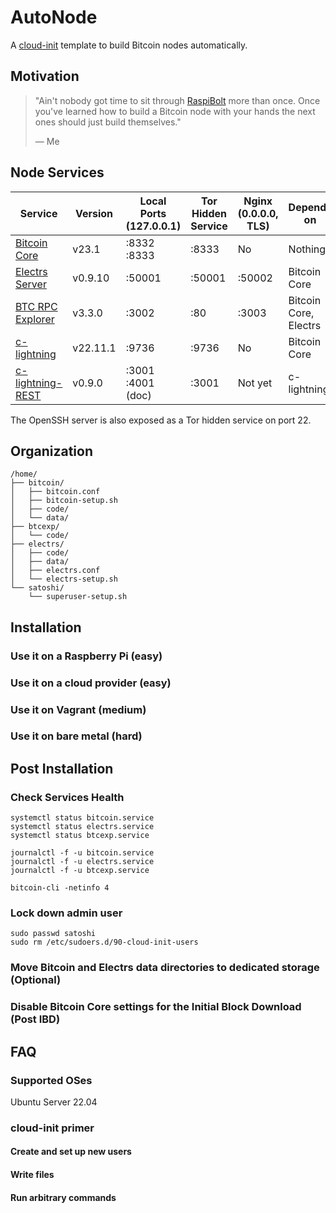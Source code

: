 # AutoNode

A [cloud-init](https://cloud-init.io) template to build Bitcoin nodes automatically.

## Motivation

> "Ain't nobody got time to sit through [RaspiBolt](https://raspibolt.org/) more than once. Once you've learned how to build a Bitcoin node with your hands the next ones should just build themselves."
>
> — Me

## Node Services

| Service            | Version  | Local Ports (127.0.0.1) | Tor Hidden Service | Nginx (0.0.0.0, TLS) | Depends on            |
|--------------------|----------|-------------------------|--------------------|----------------------|-----------------------|
| [Bitcoin Core]     | v23.1    | :8332 :8333             | :8333              | No                   | Nothing               |
| [Electrs Server]   | v0.9.10  | :50001                  | :50001             | :50002               | Bitcoin Core          |
| [BTC RPC Explorer] | v3.3.0   | :3002                   | :80                | :3003                | Bitcoin Core, Electrs |
| [c-lightning]      | v22.11.1 | :9736                   | :9736              | No                   | Bitcoin Core          |
| [c-lightning-REST] | v0.9.0   | :3001 :4001 (doc)       | :3001              | Not yet              | c-lightning           |

The OpenSSH server is also exposed as a Tor hidden service on port 22.

## Organization

```
/home/
├── bitcoin/
│   ├── bitcoin.conf
│   ├── bitcoin-setup.sh
│   ├── code/
│   └── data/
├── btcexp/
│   └── code/
├── electrs/
│   ├── code/
│   ├── data/
│   ├── electrs.conf
│   └── electrs-setup.sh
└── satoshi/
    └── superuser-setup.sh
```

## Installation

### Use it on a Raspberry Pi (easy)

### Use it on a cloud provider (easy)

### Use it on Vagrant (medium)

### Use it on bare metal (hard)

## Post Installation

### Check Services Health

```shell
systemctl status bitcoin.service
systemctl status electrs.service
systemctl status btcexp.service

journalctl -f -u bitcoin.service
journalctl -f -u electrs.service
journalctl -f -u btcexp.service

bitcoin-cli -netinfo 4
```

### Lock down admin user

```shell
sudo passwd satoshi
sudo rm /etc/sudoers.d/90-cloud-init-users
```

### Move Bitcoin and Electrs data directories to dedicated storage (Optional)

### Disable Bitcoin Core settings for the Initial Block Download (Post IBD)

## FAQ

### Supported OSes

Ubuntu Server 22.04

### cloud-init primer

#### Create and set up new users

#### Write files

#### Run arbitrary commands

[Bitcoin Core]: https://github.com/bitcoin/bitcoin
[Electrs Server]: https://github.com/romanz/electrs
[BTC RPC Explorer]: https://github.com/janoside/btc-rpc-explorer
[c-lightning]: https://github.com/ElementsProject/lightning
[c-lightning-REST]: https://github.com/Ride-The-Lightning/c-lightning-REST
